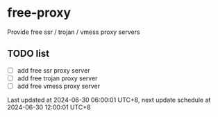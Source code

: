 
# free-proxy
Provide free ssr / trojan / vmess proxy servers


## TODO list
- [ ] add free ssr proxy server
- [ ] add free trojan proxy server
- [ ] add free vmess proxy server

Last updated at 2024-06-30 06:00:01 UTC+8, next update schedule at 2024-06-30 12:00:01 UTC+8

